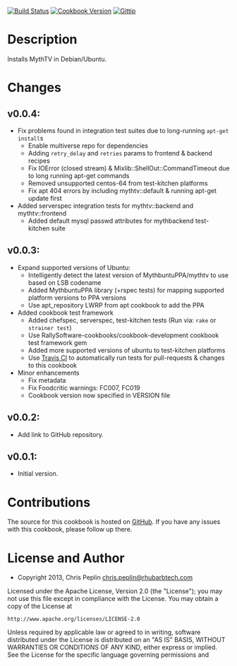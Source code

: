 [![Build Status](http://img.shields.io/travis/trinitronx/mythtv-cookbook.svg)](https://travis-ci.org/trinitronx/mythtv-cookbook)
[![Cookbook Version](http://img.shields.io/cookbook/v/mythtv.svg)](http://community.opscode.com/cookbooks/mythtv)
[![Gittip](http://img.shields.io/gittip/trinitronx.svg)](https://www.gittip.com/trinitronx)


Description
===========

Installs MythTV in Debian/Ubuntu.

Changes
=======

## v0.0.4:

* Fix problems found in integration test suites due to long-running `apt-get install`s
  * Enable multiverse repo for dependencies
  * Adding `retry_delay` and `retries` params to frontend & backend recipes
  * Fix IOError (closed stream) & Mixlib::ShellOut::CommandTimeout due to long running apt-get commands
  * Removed unsupported centos-64 from test-kitchen platforms
  * Fix apt 404 errors by including mythtv::default & running apt-get update first
* Added serverspec integration tests for mythtv::backend and mythtv::frontend
  * Added default mysql passwd attributes for mythbackend test-kitchen suite

## v0.0.3:

* Expand supported versions of Ubuntu:
  * Intelligently detect the latest version of MythbuntuPPA/mythtv to use based on LSB codename
  * Added MythbuntuPPA library (+rspec tests) for mapping supported platform versions to PPA versions
  * Use apt\_repository LWRP from apt cookbook to add the PPA
* Added cookbook test framework
  * Added chefspec, serverspec, test-kitchen tests (Run via: `rake` or `strainer test`)
  * Use RallySoftware-cookbooks/cookbook-development cookbook test framework gem
  * Added more supported versions of ubuntu to test-kitchen platforms
  * Use [Travis CI](http://travis-ci.org) to automatically run tests for pull-requests & changes to this cookbook
* Minor enhancements
  * Fix metadata
  * Fix Foodcritic warnings: FC007, FC019
  * Cookbook version now specified in VERSION file

## v0.0.2:

* Add link to GitHub repository.

## v0.0.1:

* Initial version.

Contributions
======

The source for this cookbook is hosted on
[GitHub](https://github.com/peplin/mythtv-cookbook). If you have any issues with
this cookbook, please follow up there.

License and Author
==================

* Copyright 2013, Chris Peplin <chris.peplin@rhubarbtech.com>

Licensed under the Apache License, Version 2.0 (the "License");
you may not use this file except in compliance with the License.
You may obtain a copy of the License at

    http://www.apache.org/licenses/LICENSE-2.0

Unless required by applicable law or agreed to in writing, software
distributed under the License is distributed on an "AS IS" BASIS,
WITHOUT WARRANTIES OR CONDITIONS OF ANY KIND, either express or implied.
See the License for the specific language governing permissions and
